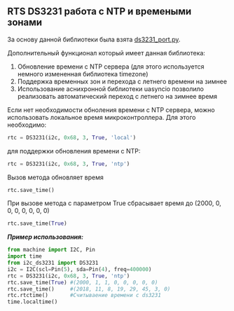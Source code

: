 ## RTS DS3231 работа с NTP и времеными зонами

За основу данной библиотеки была взята [ds3231_port.py](https://github.com/peterhinch/micropython-samples/blob/master/DS3231/ds3231_port.py).

Дополнительный функционал который имеет данная библиотека:
1. Обновление времени с NTP сервера (для этого используется немного измененная библиотека timezone)
2. Поддержка временных зон и перехода с летнего времени на зимнее
3. Использование аснихронной библиотеки uasyncio позволило реализовать автоматический переход с летнего на зимнее время

Если нет необходимости обноления времени с NTP сервера, можно использовать локальное время микроконтроллера. Для этого необходимо:
```python
rtc = DS3231(i2c, 0x68, 3, True, 'local')
```
для поддержки обновления времени с NTP:
```python
rtc = DS3231(i2c, 0x68, 3, True, 'ntp')
```
Вызов метода обновляет время
```python
rtc.save_time()
```
При вызове метода с параметром True сбрасывает время до (2000, 0, 0, 0, 0, 0, 0, 0)
```python
rtc.save_time(True)
```

***Пример использования:***
```python
from machine import I2C, Pin
import time
from i2c_ds3231 import DS3231
i2c = I2C(scl=Pin(5), sda=Pin(4), freq=400000)
rtc = DS3231(i2c, 0x68, 3, True, 'ntp')
rtc.save_time(True) #(2000, 1, 1, 0, 0, 0, 0, 0)
rtc.save_time()     #(2018, 11, 8, 19, 29, 45, 3, 0)
rtc.rtctime()       #Считываение времени с ds3231
time.localtime()
```
